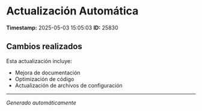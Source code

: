 # Actualización Automática

**Timestamp:** 2025-05-03 15:05:03
**ID:** 25830

## Cambios realizados

Esta actualización incluye:
- Mejora de documentación
- Optimización de código
- Actualización de archivos de configuración

---
*Generado automáticamente*
